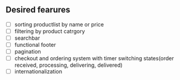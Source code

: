 ## Desired fearures
- [ ] sorting productlist by name or price
- [ ] filtering by product catrgory
- [ ] searchbar
- [ ] functional footer
- [ ] pagination
- [ ] checkout and ordering system with timer switching states(order received, processing, delivering, delivered)
- [ ] internationalization
